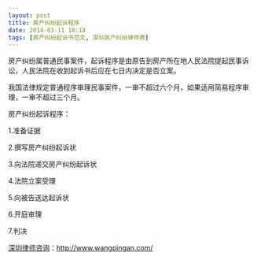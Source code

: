 ```yaml
---
layout: post
title: 房产纠纷起诉程序
date: 2014-03-11 18:18
tags: [房产纠纷起诉书范文, 深圳房产纠纷律师费]
---
```

房产纠纷属普通民事案件，起诉程序是由原告到房产所在地人民法院提起民事诉讼，人民法院在收到起诉书后应在七日内决定是否立案。

我国法律规定普通程序审理民事案件，一审不超过六个月，如果适用简易程序审理，一审不超过三个月。

房产纠纷起诉程序：

1.准备证据

2.撰写房产纠纷起诉状

3.向法院递交房产纠纷起诉状

4.法院立案受理

5.向被告送达起诉状

6.开庭审理

7.判决

<a href="http://www.wangpingan.com/">深圳律师咨询</a>：<a href="http://www.wangpingan.com/">http://www.wangpingan.com/</a>

